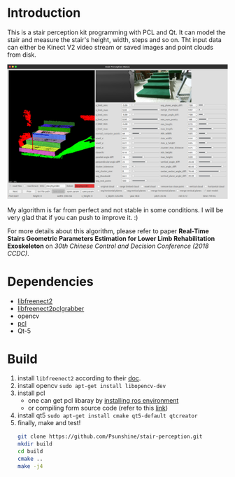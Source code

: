 
# Introduction

This is a stair perception kit programming with PCL and Qt. It can model the stair and measure the stair's height, width, steps and so on. Tht input data can either be Kinect V2 video stream or saved images and point clouds from disk.

![screenshot](https://raw.githubusercontent.com/Psunshine/stair-perception/master/screenshot.png)

My algorithm is far from perfect and not stable in some conditions. I will be very glad that if you can push to improve it. :)

For more details about this algorithm, please refer to paper **Real-Time Stairs Geometric Parameters Estimation for Lower Limb Rehabilitation Exoskeleton** on *30th Chinese Control and Decision Conference (2018 CCDC)*.

# Dependencies

* [libfreenect2](https://github.com/OpenKinect/libfreenect2)
* [libfreenect2pclgrabber](https://github.com/giacomodabisias/libfreenect2pclgrabber)
* opencv
* [pcl](https://github.com/PointCloudLibrary/pcl)
* Qt-5

# Build

1. install ```libfreenect2``` according to their [doc](https://github.com/OpenKinect/libfreenect2).
1. install opencv
    ```sudo apt-get install libopencv-dev```
1. install pcl
    - one can get pcl libaray by [installing ros environment](http://www.ros.org/install/)
    - or compiling form source code (refer to this [link](http://www.pointclouds.org/documentation/tutorials/compiling_pcl_posix.php))
1. install qt5
    ```sudo apt-get install cmake qt5-default qtcreator```
1. finally, make and test!
    ```bash
    git clone https://github.com/Psunshine/stair-perception.git
    mkdir build
    cd build
    cmake ..
    make -j4
    ```
